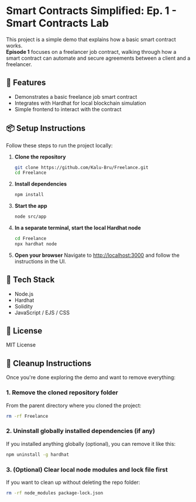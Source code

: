 # Smart Contracts Simplified: Ep. 1 - Smart Contracts Lab

This project is a simple demo that explains how a basic smart contract works.  
**Episode 1** focuses on a freelancer job contract, walking through how a smart contract can automate and secure agreements between a client and a freelancer.

## 🚀 Features

- Demonstrates a basic freelance job smart contract
- Integrates with Hardhat for local blockchain simulation
- Simple frontend to interact with the contract

## 📦 Setup Instructions

Follow these steps to run the project locally:

1. **Clone the repository**
   ```bash
   git clone https://github.com/Kalu-Bru/Freelance.git
   cd Freelance
   ```

2. **Install dependencies**
   ```bash
   npm install
   ```

3. **Start the app**
   ```bash
   node src/app
   ```

4. **In a separate terminal, start the local Hardhat node**
   ```bash
   cd Freelance
   npx hardhat node
   ```

5. **Open your browser**
   Navigate to [http://localhost:3000](http://localhost:3000) and follow the instructions in the UI.

## 🧪 Tech Stack

- Node.js
- Hardhat
- Solidity
- JavaScript / EJS / CSS

## 📄 License

MIT License

## 🧹 Cleanup Instructions

Once you're done exploring the demo and want to remove everything:

### 1. Remove the cloned repository folder

From the parent directory where you cloned the project:
```bash
rm -rf Freelance
```


### 2. Uninstall globally installed dependencies (if any)

If you installed anything globally (optional), you can remove it like this:

```bash
npm uninstall -g hardhat
```

### 3. (Optional) Clear local node modules and lock file first

If you want to clean up without deleting the repo folder:

```bash
rm -rf node_modules package-lock.json
```

